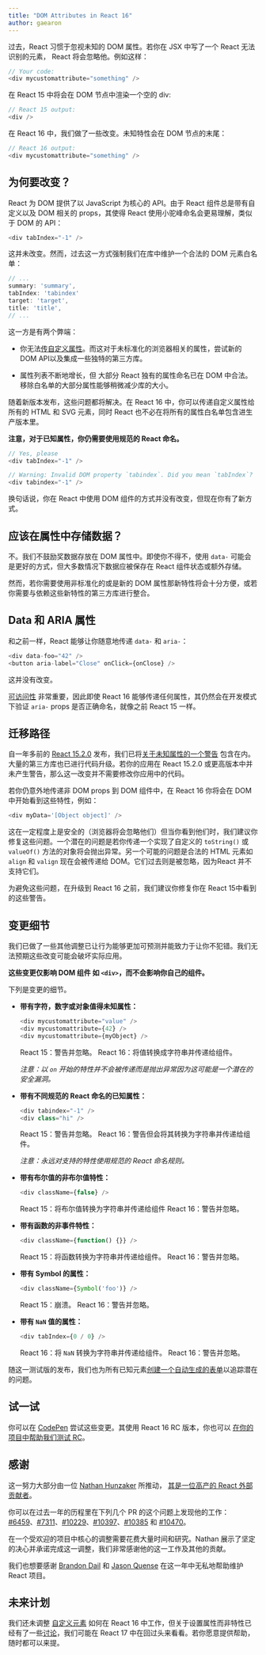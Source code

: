 ```yaml
---
title: "DOM Attributes in React 16"
author: gaearon
---
```


过去，React 习惯于忽视未知的 DOM 属性。若你在 JSX 中写了一个 React 无法识别的元素， React 将会忽略他。例如这样：

```js
// Your code:
<div mycustomattribute="something" />
```

在 React 15 中将会在 DOM 节点中渲染一个空的 div:

```js
// React 15 output:
<div />
```

在 React 16 中，我们做了一些改变。未知特性会在 DOM 节点的末尾：

```js
// React 16 output:
<div mycustomattribute="something" />
```

## 为何要改变？

React 为 DOM 提供了以 JavaScript 为核心的 API。由于 React 组件总是带有自定义以及 DOM 相关的 props，其使得 React 使用小驼峰命名会更易理解，类似于 DOM 的 API：

```js
<div tabIndex="-1" />
```

这并未改变。然而，过去这一方式强制我们在库中维护一个合法的 DOM 元素白名单：

```js
// ...
summary: 'summary',
tabIndex: 'tabindex'
target: 'target',
title: 'title',
// ...
```

这一方是有两个弊端：

* 你无法[传自定义属性](https://github.com/facebook/react/issues/140)。而这对于未标准化的浏览器相关的属性，尝试新的DOM API以及集成一些独特的第三方库。

* 属性列表不断地增长，但 大部分 React 独有的属性命名已在 DOM 中合法。移除白名单的大部分属性能够稍微减少库的大小。

随着新版本发布，这些问题都将解决。在 React 16 中，你可以传递自定义属性给所有的 HTML 和 SVG 元素，同时 React 也不必在将所有的属性白名单包含进生产版本里。

**注意，对于已知属性，你仍需要使用规范的 React 命名。**

```js
// Yes, please
<div tabIndex="-1" />

// Warning: Invalid DOM property `tabindex`. Did you mean `tabIndex`?
<div tabindex="-1" />
```

换句话说，你在 React 中使用 DOM 组件的方式并没有改变，但现在你有了新方式。

## 应该在属性中存储数据？

不。我们不鼓励奖数据存放在 DOM 属性中。即使你不得不，使用 `data-`
可能会是更好的方式，但大多数情况下数据应被保存在 React 组件状态或额外存储。

然而，若你需要使用非标准化的或是新的 DOM 属性那新特性将会十分方便，或若你需要与依赖这些新特性的第三方库进行整合。

## Data 和 ARIA 属性

和之前一样，React 能够让你随意地传递 `data-` 和 `aria-`：

```js
<div data-foo="42" />
<button aria-label="Close" onClick={onClose} />
```

这并没有改变。

[可访问性](/react/docs/accessibility.html) 非常重要，因此即使 React 16 能够传递任何属性，其仍然会在开发模式下验证 `aria-` props 是否正确命名，就像之前 React 15 一样。

## 迁移路径

自一年多前的 [React 15.2.0](https://github.com/facebook/react/releases/tag/v15.2.0) 发布，我们已将[关于未知属性的一个警告](/react/warnings/unknown-prop.html) 包含在内。大量的第三方库也已进行代码升级。若你的应用在 React 15.2.0 或更高版本中并未产生警告，那么这一改变并不需要修改你应用中的代码。

若你仍意外地传递非 DOM props 到 DOM 组件中，在 React 16 你将会在 DOM 中开始看到这些特性，例如：

```js
<div myData='[Object object]' />
```

这在一定程度上是安全的（浏览器将会忽略他们）但当你看到他们时，我们建议你修复这些问题。一个潜在的问题是若你传递一个实现了自定义的 `toString()` 或 `valueOf()` 方法的对象将会抛出异常。另一个可能的问题是合法的 HTML 元素如 `align` 和 `valign` 现在会被传递给 DOM。它们过去则是被忽略，因为React 并不支持它们。

为避免这些问题，在升级到 React 16 之前，我们建议你修复你在 React 15中看到的这些警告。

## 变更细节

我们已做了一些其他调整已让行为能够更加可预测并能致力于让你不犯错。我们无法预期这些改变可能会破坏实际应用。

**这些变更仅影响 DOM 组件 如 `<div>`，而不会影响你自己的组件。**

下列是变更的细节。

* **带有字符，数字或对象值得未知属性：**
  
    ```js
    <div mycustomattribute="value" />
    <div mycustomattribute={42} />
    <div mycustomattribute={myObject} />
    ```

    React 15：警告并忽略。
    React 16：将值转换成字符串并传递给组件。

    *注意：以 `on` 开始的特性并不会被传递而是抛出异常因为这可能是一个潜在的安全漏洞。*

* **带有不同规范的 React 命名的已知属性：**
  
    ```js
    <div tabindex="-1" />
    <div class="hi" />
    ```

    React 15：警告并忽略。
    React 16：警告但会将其转换为字符串并传递给组件。

    *注意：永远对支持的特性使用规范的 React 命名规则。*

* **带有布尔值的非布尔值特性：**

    ```js
    <div className={false} />
    ```

    React 15：将布尔值转换为字符串并传递给组件
    React 16：警告并忽略。

* **带有函数的非事件特性：**

    ```js
    <div className={function() {}} />
    ```

    React 15：将函数转换为字符串并传递给组件。
    React 16：警告并忽略。

* **带有 Symbol 的属性：**

    ```js
    <div className={Symbol('foo')} />
    ```

    React 15：崩溃。
    React 16：警告并忽略。

* **带有 `NaN` 值的属性：**

    ```js
    <div tabIndex={0 / 0} />
    ```

    React 16：将 `NaN` 转换为字符串并传递给组件。
    React 16：警告并忽略。

随这一测试版的发布，我们也为所有已知元素[创建一个自动生成的表单](https://github.com/facebook/react/blob/master/fixtures/attribute-behavior/AttributeTableSnapshot.md)以追踪潜在的问题。

## 试一试

你可以在 [CodePen](https://codepen.io/gaearon/pen/gxNVdP?editors=0010) 尝试这些变更。其使用 React 16 RC 版本，你也可以 [在你的项目中帮助我们测试 RC](https://github.com/facebook/react/issues/10294)。

## 感谢

这一努力大部分由一位 [Nathan Hunzaker](https://github.com/nhunzaker) 所推动， [其是一位高产的 React 外部贡献者](https://github.com/facebook/react/pulls?q=is%3Apr+author%3Anhunzaker+is%3Aclosed)。

你可以在过去一年的历程里在下列几个 PR 的这个问题上发现他的工作：
[#6459](https://github.com/facebook/react/pull/6459)、[#7311](https://github.com/facebook/react/pull/7311)、[#10229](https://github.com/facebook/react/pull/10229)、[#10397](https://github.com/facebook/react/pull/10397)、[#10385](https://github.com/facebook/react/pull/10385) 和 [#10470](https://github.com/facebook/react/pull/10470)。

在一个受欢迎的项目中核心的调整需要花费大量时间和研究。Nathan 展示了坚定的决心并承诺完成这一调整，我们非常感谢他的这一工作及其他的贡献。

我们也想要感谢 [Brandon Dail](https://github.com/aweary) 和 [Jason Quense](https://github.com/jquense) 在这一年中无私地帮助维护 React 项目。

## 未来计划

我们还未调整 [自定义元素](https://developer.mozilla.org/en-US/docs/Web/Web_Components/Custom_Elements) 如何在 React 16 中工作，但关于设置属性而非特性已经有了一些[讨论](https://github.com/facebook/react/issues/7249)，我们可能在 React 17 中在回过头来看看。若你愿意提供帮助，随时都可以来提。
